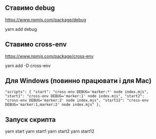 ## Ставимо debug

https://www.npmjs.com/package/debug

yarn add debug

## Ставимо cross-env

https://www.npmjs.com/package/cross-env

yarn add -D cross-env

## Для Windows (повинно працювати і для Mac)

`
"scripts": {
"start": "cross-env DEBUG='marker:*' node index.mjs",
"start1": "cross-env DEBUG='marker:1' node index.mjs",
"start2": "cross-env DEBUG='marker:2' node index.mjs",
"start12": "cross-env DEBUG='marker:1,marker:2' node index.mjs"
},
`

## Запуск скрипта

yarn start
yarn start1
yarn start2
yarn start12
